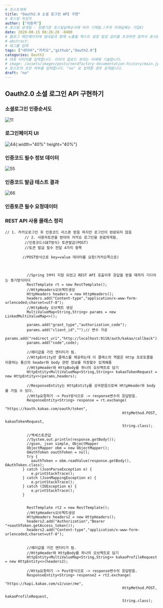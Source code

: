 ```yaml
---
# 포스트제목
title: "Oauth2.0 소셜 로그인 API 구현"
# 포스팅 작성자
author: ["이동옥"] 
# 포스팅 공개일 - 정렬기준 포스팅날짜순서에 따라 기재됨.(주의 미래날짜는 기입X)
date: 2020-08-15 08:26:28 -0400
# 블로그 메인페이지에 썸네일과 함께 노출될 텍스트 설정 일정 길이를 초과하면 잘려서 표시됨.
# abstract:
# 태그를 입력
tags: ["네이버","카카오","github","Oauth2.0"]
categories: Oauth2
# 대표 이미지를 입력합니다. 이미지 업로드 위치는 아래에 기술합니다.
# image: /assets/images/posts/nerdfactory-documentation-history/main.jpg
# 포스트의 초안 여부를 입력합니다. "no" 로 입력할 경우 공개됩니다.
draft: "no"
---
```


## Oauth2.0 소셜 로그인 API 구현하기


### 소셜로그인 인증순서도
![11](https://user-images.githubusercontent.com/12209348/91628513-62b03680-e9fb-11ea-8526-e7874015f07c.PNG)


### 로그인페이지 UI
![44](https://user-images.githubusercontent.com/12209348/91628567-e79b5000-e9fb-11ea-996b-6d10ce1ee6ca.PNG){:width="40%" height="40%"}

### 인증코드 필수 정보 데이터
![55](https://user-images.githubusercontent.com/12209348/91629718-58476a00-ea06-11ea-93a4-1a71f4d39616.PNG)

### 인증코드 발급 테스트 결과
![66](https://user-images.githubusercontent.com/12209348/91629719-59789700-ea06-11ea-8ae1-830be912360e.PNG)


### 인증토큰 필수 요청데이터




### REST API 사용 클래스 정리

```
// 1. 카카오로그인 후 인증코드 리스폰 받음 하지만 로그인이 완료되지 않음
		 // 2. 사용자토큰을 받아야 카카오 로그인을 완료하게됨.
		 //인증코드(GET방식) 토큰발급(POST)
		 //토큰 발급 필수 전달 4가지 항목
		 
		//POST방식으로 key=value 데이터를 요청(카카오쪽으로)
		  
		  
		  
		  //Spring 3부터 지원 되었고 REST API 호출이후 응답을 받을 때까지 기다리는 동기방식이다
		  RestTemplate rt = new RestTemplate();
		  //HttpHeaders오브젝트생성
		  HttpHeaders headers = new HttpHeaders();
		  headers.add("Content-type","application/x-www-form-urlencoded;charset=utf-8");
		  //HttpBody 오브젝트 생성
		  MultiValueMap<String,String> params = new LinkedMultiValueMap<>();
		  
		  params.add("grant_type","authorization_code");
		  params.add("client_id","");// 변수 가공 
		  params.add("redirect_uri","http://localhost:9110/auth/kakao/callback");
		  params.add("code",code);
		  
		  //헤더값을 가진 엔티티가 됨.
		  //HttpEntity란 클래스를 제공하는데 이 클래스의 역할은 Http 프로토콜을 이용하는 통신의 header와 body 관련 정보를 저장할수 있게해줌
		  //HttpHeader와 HttpBody를 하나의 오브젝트로 담기
		  HttpEntity<MultiValueMap<String,String>> kakaoTokenRequest = new HttpEntity<>(params,headers);  
		  
		  //ResponseEntity는 HttpEntity를 상속받음으로써 HttpHeader와 body를 가질 수 있다. 
		  //Http요청하기 -> Post방식으로 -> response변수의 응답받음.
		  ResponseEntity<String> response = rt.exchange(
													  "https://kauth.kakao.com/oauth/token",
													  HttpMethod.POST,
													  kakaoTokenRequest,
													  String.class);
		  
		  //엑세스토큰값 
		  //System.out.println(response.getBody());
		  //gson, json simple, ObjectMapper
		  ObjectMapper obm = new ObjectMapper();
		  OAuthToken oauthToken = null;
		  try {
			oauthToken = obm.readValue(response.getBody(), OAuthToken.class);
		} catch (JsonParseException e) {
			e.printStackTrace();
		} catch (JsonMappingException e) {
			e.printStackTrace();
		} catch (IOException e) {
			e.printStackTrace();
		}
		  
		  
		  RestTemplate rt2 = new RestTemplate();
		  //HttpHeaders오브젝트생성
		  HttpHeaders headers2 = new HttpHeaders();
		  headers2.add("Authorization","Bearer "+oauthToken.getAccess_token());
		  headers2.add("Content-type","application/x-www-form-urlencoded;charset=utf-8");
		 
		   
		  //헤더값을 가진 엔티티가 됨.
		  //HttpHeader와 HttpBody를 하나의 오브젝트로 담기
		  HttpEntity<MultiValueMap<String,String>> kakaoProfileRequest = new HttpEntity<>(headers2);  
		  
		  //Http요청하기 -> Post방식으로 -> response변수의 응답받음.
		  ResponseEntity<String> response2 = rt2.exchange(
													  "https://kapi.kakao.com/v2/user/me",
													  HttpMethod.POST,
													  kakaoProfileRequest,
													  String.class);
```
